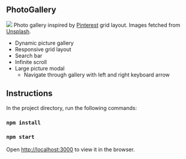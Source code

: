 ## PhotoGallery
![](https://i.imgur.com/zPhOiDe.jpg)
Photo gallery inspired by [Pinterest](https://www.pinterest.ca/) grid layout. Images fetched from [Unsplash](https://unsplash.com/).
* Dynamic picture gallery
* Responsive grid layout
* Search bar
* Infinite scroll
* Large picture modal
    * Navigate through gallery with left and right keyboard arrow


## Instructions
In the project directory, run the following commands:
### `npm install`
### `npm start`
Open [http://localhost:3000](http://localhost:3000) to view it in the browser.